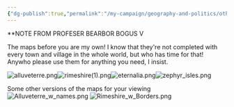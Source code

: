 ```yaml
---
{"dg-publish":true,"permalink":"/my-campaign/geography-and-politics/other-things/map-of-mistania/"}
---
```


**NOTE FROM PROFESER BEARBOR BOGUS V

The maps before you are my own! I know that they're not completed with every town and village in the whole world, but who has time for that! Anywho please use them for anything you need, I insist.

![alluveterre.png](/img/user/My%20Campaign/z_Images/alluveterre.png)![rimeshire(1).png](/img/user/My%20Campaign/z_Images/rimeshire(1).png)![eternalia.png](/img/user/My%20Campaign/z_Images/eternalia.png)![zephyr_isles.png](/img/user/My%20Campaign/z_Images/zephyr_isles.png)

Some other versions of the maps for your viewing
![Alluveterre_w_names.png](/img/user/My%20Campaign/z_Images/Alluveterre_w_names.png)
![Rimeshire_w_Borders.png](/img/user/My%20Campaign/z_Images/Rimeshire_w_Borders.png)

